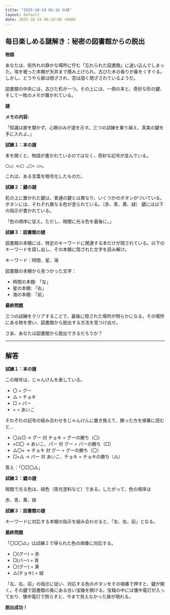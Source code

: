 ```yaml
---
title: "2025-10-19 06:16 の謎"
layout: default
date: 2025-10-19 06:16:00 +0900
---
```

## 毎日楽しめる謎解き：秘密の図書館からの脱出

**物語**

あなたは、街外れの静かな場所に佇む「忘れられた図書館」に迷い込んでしまった。埃を被った本棚が天井まで積み上げられ、古びた木の香りが鼻をくすぐる。しかし、どうやら扉は閉ざされ、窓は固く閉ざされているようだ。

図書館の中央には、古びた机が一つ。その上には、一冊の本と、奇妙な形の鍵、そして一枚のメモが置かれている。

**謎**

**メモの内容:**

「知識は扉を開かず。心眼のみが道を示す。三つの試練を乗り越え、真実の鍵を手に入れよ。」

**試練１：本の謎**

本を開くと、物語が書かれているのではなく、奇妙な記号が並んでいる。

```
〇△□ ×□〇 △〇× □×△
```

これは、ある言葉を暗号化したものだ。

**試練２：鍵の謎**

机の上に置かれた鍵は、普通の鍵とは異なり、いくつかのボタンがついている。ボタンには、それぞれ異なる色が塗られている。（赤、青、黄、緑）
鍵には以下の指示が書かれている。

「色の順序に従え。ただし、暗闇に光る色を最後に。」

**試練３：図書館の謎**

図書館の本棚には、特定のキーワードに関連する本だけが隠されている。以下のキーワードを探し出し、その本棚に隠された文字を読み解け。

キーワード：時間、星、海

図書館の本棚から見つかった文字：
*   時間の本棚: 「左」
*   星の本棚: 「右」
*   海の本棚: 「前」

**最終問題**

三つの試練をクリアすることで、最後に隠された場所が明らかになる。その場所にある物を使い、図書館から脱出する方法を見つけ出せ。

さあ、あなたは図書館から脱出できるだろうか？

---

## 解答

**試練１：本の謎**

この暗号は、じゃんけんを表している。

*   〇 = グー
*   △ = チョキ
*   □ = パー
*   × = あいこ

それぞれの記号の組み合わせをじゃんけんに置き換えて、勝った方を順番に読むと...

*   〇△□ → グー 対 チョキ = グーの勝ち（〇）
*   ×□〇 → あいこ、パー 対 グー = パーの勝ち（□）
*   △〇× → チョキ 対 グー = グーの勝ち（〇）
*   □×△ → パー 対 あいこ、チョキ = チョキの勝ち（△）

答え：「〇□〇△」

**試練２：鍵の謎**

暗闇で光る色は、緑色（夜光塗料など）である。したがって、色の順序は

赤、青、黄、緑

**試練３：図書館の謎**

キーワードに対応する本棚の指示を組み合わせると、「左、右、前」となる。

**最終問題**

「〇□〇△」は試練２で得られた色の順番に対応する。

*   〇(グー) = 赤
*   □(パー) = 青
*   〇(グー) = 黄
*   △(チョキ) = 緑

「左、右、前」の指示に従い、対応する色のボタンをその順番で押すと、鍵が開く。その鍵で図書館の奥にある古い宝箱を開ける。宝箱の中には懐中電灯が入っており、懐中電灯で照らすと、今まで見えなかった扉が現れる。

**脱出成功！**
